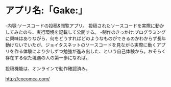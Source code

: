 # アプリ名:「Gake:」
-内容:ソースコードの投稿&閲覧アプリ。
投稿されたソースコードを実際に動かしてみたのち、実行環境を記載して公開する。 
-制作のきっかけ:プログラミングに興味はありながら、何をどうすればどのようなものができるのかわからず長年動けないでいたが、ジョイタスネットのソースコードを見ながら実際に動くアプリを作る体験により少しずつ勉強が進み出した、という自己体験から。おそらく存在する似た境遇の人の第一歩になれば。

投稿機能は、オンラインで動作確認済み。

http://cocomca.com/


